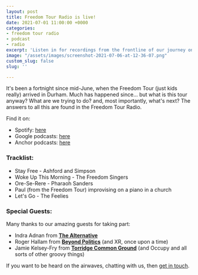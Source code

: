 ```yaml
---
layout: post
title: Freedom Tour Radio is live!
date: 2021-07-01 11:00:00 +0000
categories:
- freedom tour radio
- podcast
- radio
excerpt: 'Listen in for recordings from the frontline of our journey on the road '
image: "/assets/images/screenshot-2021-07-06-at-12-36-07.png"
custom_slug: false
slug: ''

---
```

It's been a fortnight since mid-June, when the Freedom Tour (just kids really) arrived in Durham. Much has happened since... but what is this tour anyway? What are we trying to do? and, most importantly, what's next? The answers to all this are found in the Freedom Tour Radio.

Find it on:

* Spotify: [here](https://open.spotify.com/show/0s8pms91vpXIDWA4Y8Ma5v)
* Google podcasts: [here](https://www.google.com/podcasts?feed=aHR0cHM6Ly9hbmNob3IuZm0vcy82MjYxYTFlMC9wb2RjYXN0L3Jzcw==)
* Anchor podcasts: [here](https://anchor.fm/greg775)

### Tracklist:

* Stay Free - Ashford and Simpson
* Woke Up This Morning - The Freedom Singers
* Ore-Se-Rere - Pharaoh Sanders
* Paul (from the Freedom Tour) improvising on a piano in a church
* Let's Go - The Feelies

### Special Guests:

Many thanks to our amazing guests for taking part:

* Indra Adnan from [**The Alternative**](https://www.thealternative.org.uk/)
* Roger Hallam from [**Beyond Politics**](https://burningpink.earth/) (and XR, once upon a time)
* Jamie Kelsey-Fry from [**Torridge Common Ground**](https://www.torridgecommonground.org.uk/) (and Occupy and all sorts of other groovy things)

If you want to be heard on the airwaves, chatting with us, then [get in touch](https://freedomtour.uk/join-us/).